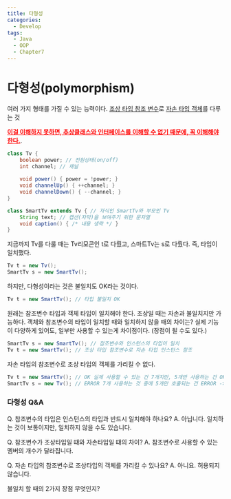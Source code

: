 ```yaml
---
title: 다형성
categories:
  - Develop
tags:
  - Java
  - OOP
  - Chapter7
---
```

# 다형성(polymorphism)

여러 가지 형태를 가질 수 있는 능력이다.
<u>조상 타입 참조 변수</u>로 <u>자손 타입 객체</u>를 다루는 것

<span style="color:red">**<u>이걸 이해하지 못하면, 추상클래스와 인터페이스를 이해할 수 없기 때문에, 꼭 이해해야한다.</u>**</span>.

```java
class Tv {
    boolean power; // 전원상태(on/off)
    int channel; // 채널
    
    void power() { power = !power; }
    void channelUp() { ++channel; }
    void channelDown() { --channel; }
}

class SmartTv extends Tv { // 자식인 SmartTv와 부모인 Tv
    String text; // 캡션(자막)을 보여주기 위한 문자열
    void caption() { /* 내용 생략 */ }
}
```

지금까지 Tv를 다룰 때는 Tv리모콘인 t로 다뤘고, 스마트Tv는 s로 다뤘다. 즉, 타입이 일치했다.

```java
Tv t = new Tv();
SmartTv s = new SmartTv();
```

하지만, 다형성이라는 것은 불일치도 OK라는 것이다.

```java
Tv t = new SmartTv(); // 타입 불일치 OK
```

원래는 참조변수 타입과 객체 타입이 일치해야 한다. 조상일 때는 자손과 불일치지만 가능하다.
객체와 참조변수의 타입이 일치할 때와 일치하지 않을 때의 차이는?
	실제 기능이 다양하게 있어도, 일부만 사용할 수 있는게 차이점이다. (장점이 될 수도 있다.)

```java
SmartTv	s = new SmartTv(); // 참조변수와 인스턴스의 타입이 일치
Tv t = new SmartTv(); // 조상 타입 참조변수로 자손 타입 인스턴스 참조
```

자손 타입의 참조변수로 조상 타입의 객체를 가리킬 수 없다.

```java
Tv t = new SmartTv(); // OK 실제 사용할 수 있는 건 7개지만, 5개만 사용하는 건 OK
SmartTv	s = new Tv(); // ERROR 7개 사용하는 것 중에 5개만 호출되는 건 ERROR -> 없는 걸 호출하면 ERROR가 뜨기에
```

### 다형성 Q&A

Q. 참조변수의 타입은 인스턴스의 타입과 반드시 일치해야 하나요?
A. 아닙니다. 일치하는 것이 보통이지만, 일치하지 않을 수도 있습니다.

Q. 참조변수가 조상타입일 떄와 자손타입일 떄의 차이?
A. 참조변수로 사용할 수 있는 멤버의 개수가 달라집니다.

Q. 자손 타입의 참조변수로 조상타입의 객체를 가리킬 수 있나요?
A. 아니요. 허용되지 않습니다.





불일치 할 때의 2가지 장점 무엇인지? 